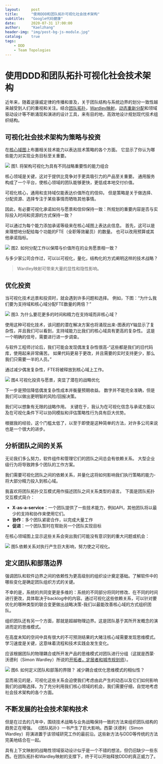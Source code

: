 ```yaml
---
layout:     post
title:      "使用DDD和团队拓扑可视化社会技术架构"
subtitle:   "Google代码健康"
date:       2020-07-31 17:00:00
author:     "Kaelzhang"
header-img: "img/post-bg-js-module.jpg"
catalog:    true
tags:
    - DDD
    - Team Topologies
---
```



# 使用DDD和团队拓扑可视化社会技术架构

近年来，随着逆康威定律的传播和普及，关于团队结构与系统边界的划分一致性越来越受到人们的重视和关注。结合[团队拓扑](https://teamtopologies.com/key-concepts)，[Wardley映射](https://medium.com/wardleymaps)，[动态重新分配](https://leanpub.com/dynamicreteaming)和领域驱动设计等不断涌现和演进的设计工具，来有目的地，高效地设计规划现代技术组织结构。

## 可视化社会技术架构为策略与投资

在[核心域图](http://kaelzhang81.github.io/2020/07/08/核心域模式/)上布置相关技术能力以表达技术策略的各个方面。 它显示了你认为哪些能力对实现业务目标至关重要。

![](/img/in-post/DDD/1_SGejmhSIPXkRzZFyg-V9dw.jpeg)
图1. 将架构可视化为具有不同战略重要性的能力组合


核心领域是关键，这对于提供比竞争对手更具吸引力的产品至关重要。 通用服务构成了一个平台，使核心领域的团队能够更快，更低成本地交付价值。

可视化核心，通用和支持域仅能表达价值所在的信仰。 但是策略是关于做选择、分配资源、选择专注于某些事情而牺牲其他事情。

因此，有必要可视化承诺如何与愿景和信仰保持一致：所规划的重要内容是否与实际投入时间和资源的方式保持一致？

可以通过为每个能力添加承诺等级来在核心域图上表达此信息。 首先，这可以是来理想地分配给每个功能的FTE（全职等效雇员）的数量。 也可以改用预算或其他承诺指标。

![](/img/in-post/DDD/1_TfbbemhI8qS8sOS98Ci5kA.jpeg)
图2. 如何分配工作以保障与价值所在的业务愿景相一致？

与多少家公司合作过，可以以可视化，量化，结构化的方式阐明这样的技术战略？

> Wardley映射可带来大量的显性和隐性影响。

## 优化投资

当可视化技术远景和投资时，就会遇到许多问题和选择。 例如，下图：“为什么我们要为支持域和核心域分配FTE数量的两倍？”

![](/img/in-post/DDD/1_2VrvuZm0hmB_x_IDXw28Sw.jpeg)
图3. 为什么要花更多的时间和精力在支持域而非核心域？

使用这种可视化技术，该问题的潜在解决方案也将涌现出来-图表的Y轴显示了复杂性，并且我们可以看到，支持域能力比我们的核心域具有更高的复杂性。 这是一个明确的信号，需要进行进一步调查。

与软件工程师讨论后，我们可能会发现偶发复杂性很高-“这些都是我们的旧代码库，使用起来非常痛苦。 如果代码更易于更改，并且需要的实时支持更少，那么我们只需要一半的人员。”

通过减少偶发复杂性，FTE将被释放到核心域上工作。

![](/img/in-post/DDD/1_nZcuhqcB99ciHpOHb0lxfg.jpeg)
图4.可视化投资与愿景，突显了潜在的战略优化

下一步是预估降低偶发复杂性成本并衡量预期收益。 数字并不能完全准确，但是我们可以做出更明智的风险/回报决策。

我们可以想象有无限的战略作用。 关键在于，我认为在可视化信念与承诺方面以及在可视化条件下可以协同模拟和评估策略性行为具有巨大优势。

根据我的经验，这个门槛太低了，以至于即使是这种简单的方法，对许多公司来说也是一个很大的进步。

## 分析团队之间的关系

无论我们多么努力，软件组件和管理它们的团队之间总会有依赖关系。 大型企业级行为将导致跨多个团队的工作方案。

我们需要可视化团队之间的依赖关系，并量化这将如何影响我们执行策略的能力-将大部分精力投入到核心域。

我喜欢将团队拓扑交互模式用作描述团队之间关系类型的语言。 下面是团队拓扑交互模式简介：

* **X-as-a-service**：一个团队提供了一些技术能力，例如API，其他团队将以最少的支持和协作来使用它们。
* **协作**：多个团队紧密合作，以完成大量工作
* **促进**：一个团队暂时在帮助另一个团队实现目标

在核心领域图上显示这些关系会突出我们可能没有意识到的重大问题或机会：

![](/img/in-post/DDD/1_ROXITxI20aGZtZ9gtU38wQ.jpeg)
图5.依赖关系对执行产生巨大影响，努力使之可视化。

## 定义团队和部落边界

强调团队和软件边界之间的依赖性为更高级别的组织设计奠定基础。了解软件中的哪些变化是确定团队组织方式的关键。

不幸的是，系统的共同变更是多维的：系统的不同部分将同时修改、在不同的时间进行更改，具体取决于backlog中的内容。通过可视化这些依赖关系，可以针对要优化的哪种类型的联合变更做出战略决策-我们以最能改善核心域的方式组织团队。

组织团队还有另一个方面，那就是超越物理边界。这是团队基于其所开发概念的演进而定的思维模式。

在高度未知的空间中具有很大的不可预测结果的大赌注核心域需要发现思维模式。学习速度是关键，这意味着流程和技术实践会发生变化。

应该根据团队的物理耦合或所开发产品的思维模式对团队进行分组（这就是西蒙·沃德利（Simon Wardley）所说的[开拓者，定居者和城市规划师](https://blog.gardeviance.org/2015/03/on-pioneers-settlers-town-planners-and.html)）。

![](/img/in-post/DDD/1_MypCBQjI1CROHLRmrmkAsQ.jpeg)
图6. 如何定义团队和部落的界限？ 减少耦合或优化思维模式的相似性？

显而易见的是，可视化这些关系会迫使我们考虑由此产生的动态以及它们如何影响我们的战略选择。为了充分利用我们核心领域的机会，我们需要仔细，自觉地考虑社会技术架构的各个方面。

## 不断发展的社会技术架构技术

但是在过去的几年中，围绕技术战略与业务战略保持一致的方法来组织团队结构的趋势正在增强。 《团队拓扑》一书产生了巨大影响。西蒙·沃德利（Simon Wardley）将演进置于该领域研究工作的最前沿。这些新方法与DDD等传统的方法完美地结合在一起。

具有上下文映射的战略性领域驱动设计似乎是一个不错的想法，但仍旧缺少一些东西。在团队拓扑和Wardley映射的支撑下，终于可以开始释放DDD的真正威力了。


